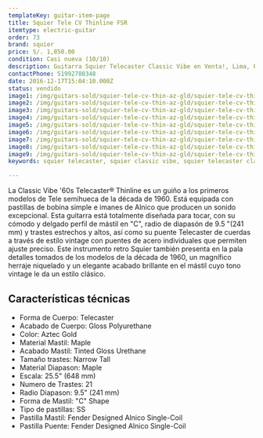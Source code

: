 ```yaml
---
templateKey: guitar-item-page
title: Squier Tele CV Thinline FSR
itemtype: electric-guitar
order: 73
brand: squier
price: S/. 1,850.00
condition: Casi nueva (10/10)
description: Guitarra Squier Telecaster Classic Vibe en Venta!, Lima, Peru
contactPhone: 51992780348
date: 2016-12-17T15:04:10.000Z
status: vendido
image1: /img/guitars-sold/squier-tele-cv-thin-az-gld/squier-tele-cv-thin-az-gld-01-sold.jpg
image2: /img/guitars-sold/squier-tele-cv-thin-az-gld/squier-tele-cv-thin-az-gld-02-sold.jpg
image3: /img/guitars-sold/squier-tele-cv-thin-az-gld/squier-tele-cv-thin-az-gld-03-sold.jpg
image4: /img/guitars-sold/squier-tele-cv-thin-az-gld/squier-tele-cv-thin-az-gld-04-sold.jpg
image5: /img/guitars-sold/squier-tele-cv-thin-az-gld/squier-tele-cv-thin-az-gld-05-sold.jpg
image6: /img/guitars-sold/squier-tele-cv-thin-az-gld/squier-tele-cv-thin-az-gld-06-sold.jpg
image7: /img/guitars-sold/squier-tele-cv-thin-az-gld/squier-tele-cv-thin-az-gld-07-sold.jpg
image8: /img/guitars-sold/squier-tele-cv-thin-az-gld/squier-tele-cv-thin-az-gld-08-sold.jpg
image9: /img/guitars-sold/squier-tele-cv-thin-az-gld/squier-tele-cv-thin-az-gld-09-sold.jpg
keywords: squier telecaster, squier classic vibe, squier telecaster classic vibe

---
```

La Classic Vibe '60s Telecaster® Thinline es un guiño a los primeros modelos de Tele semihueca de la década de 1960. Está equipada con pastillas de bobina simple e imanes de Alnico que producen un sonido excepcional. Esta guitarra está totalmente diseñada para tocar, con su cómodo y delgado perfil de mástil en "C", radio de diapasón de 9.5 "(241 mm) y trastes estrechos y altos, así como su puente Telecaster de cuerdas a través de estilo vintage con puentes de acero individuales que permiten ajuste preciso. Este instrumento retro Squier también presenta en la pala detalles tomados de los modelos de la década de 1960, un magnífico herraje niquelado y un elegante acabado brillante en el mástil cuyo tono vintage le da un estilo clásico.

## Características técnicas

* Forma de Cuerpo: Telecaster
* Acabado de Cuerpo: Gloss Polyurethane
* Color: Aztec Gold
* Material Mastil: Maple
* Acabado Mastil: Tinted Gloss Urethane
* Tamaño trastes: Narrow Tall
* Material Diapason: Maple
* Escala: 25.5" (648 mm)
* Numero de Trastes: 21
* Radio Diapason: 9.5" (241 mm)
* Forma de Mastil: "C" Shape
* Tipo de pastillas: SS
* Pastilla Mastil: Fender Designed Alnico Single-Coil
* Pastilla Puente: Fender Designed Alnico Single-Coil